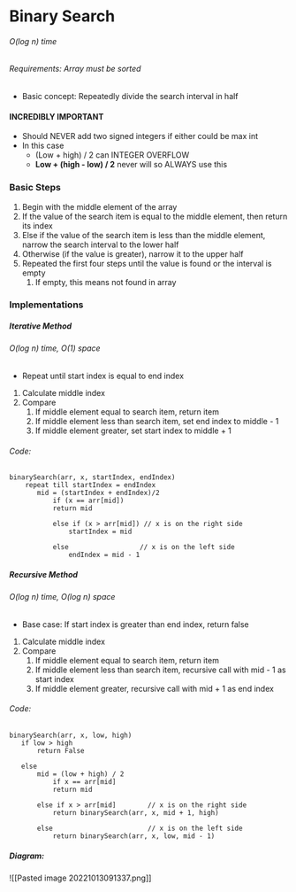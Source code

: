 # Binary Search
###### O(log n) time
###### Requirements: Array must be sorted

- Basic concept: Repeatedly divide the search interval in half

#### INCREDIBLY IMPORTANT
- Should NEVER add two signed integers if either could be max int
- In this case 
	- (Low + high) / 2 can INTEGER OVERFLOW
	- **Low + (high - low) / 2** never will so ALWAYS use this

### Basic Steps
1. Begin with the middle element of the array
2. If the value of the search item is equal to the middle element, then return its index
3. Else if the value of the search item is less than the middle element, narrow the search interval to the lower half
4. Otherwise (if the value is greater), narrow it to the upper half
5. Repeated the first four steps until the value is found or the interval is empty
	1. If empty, this means not found in array

### Implementations

##### Iterative Method
###### O(log n) time, O(1) space
- Repeat until start index is equal to end index
1. Calculate middle index
2. Compare
	1. If middle element equal to search item, return item
	2. If middle element less than search item, set end index to middle - 1
	3. If middle element greater, set start index to middle + 1

###### Code:
```
binarySearch(arr, x, startIndex, endIndex)
	repeat till startIndex = endIndex
	   mid = (startIndex + endIndex)/2
		   if (x == arr[mid])
		   return mid
	
		   else if (x > arr[mid]) // x is on the right side
			   startIndex = mid
	
		   else                  // x is on the left side
			   endIndex = mid - 1
```

##### Recursive Method
###### O(log n) time, O(log n) space
- Base case: If start index is greater than end index, return false
1. Calculate middle index
2. Compare
	1. If middle element equal to search item, return item
	2. If middle element less than search item, recursive call with mid - 1 as start index
	3. If middle element greater, recursive call with mid + 1 as end index

###### Code:
```
binarySearch(arr, x, low, high)
   if low > high
	   return False 

   else
	   mid = (low + high) / 2 
		   if x == arr[mid]
		   return mid

	   else if x > arr[mid]        // x is on the right side
		   return binarySearch(arr, x, mid + 1, high)
	   
	   else                        // x is on the left side
		   return binarySearch(arr, x, low, mid - 1)
```

##### Diagram:
![[Pasted image 20221013091337.png]]